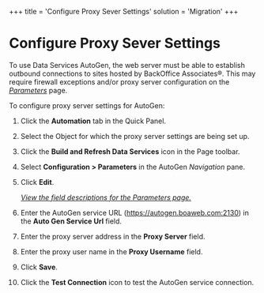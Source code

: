 +++
title = 'Configure Proxy Sever Settings'
solution = 'Migration'
+++

# Configure Proxy Sever Settings

To use Data Services AutoGen, the web server must be able to establish
outbound connections to sites hosted by BackOffice Associates®. This may
require firewall exceptions and/or proxy server configuration on the
*[Parameters](../../SQL_AutoGen/Page_Desc/Parameters_Automation)*
page.

To configure proxy server settings for AutoGen:

1.  Click the **Automation** tab in the Quick Panel.

2.  Select the Object for which the proxy server settings are being set
    up.

3.  Click the **Build and Refresh Data Services** icon in the Page
    toolbar.

4.  Select **Configuration \> Parameters** in the AutoGen *Navigation*
    pane.

5.  Click **Edit**.
    
    *[View the field descriptions for the Parameters
    page.](../../SQL_AutoGen/Page_Desc/Parameters_Automation)*

6.  Enter the AutoGen service URL (https://autogen.boaweb.com:2130) in
    the **Auto Gen Service Url** field.

7.  Enter the proxy server address in the **Proxy Server** field.

8.  Enter the proxy user name in the **Proxy Username** field.

9.  Click **Save**.

10. Click the **Test Connection** icon to test the AutoGen service
    connection.
